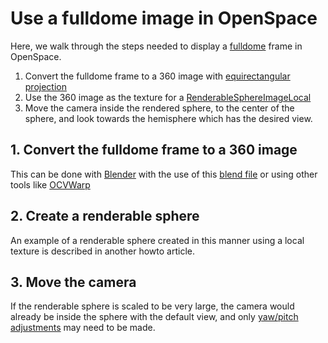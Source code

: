 # Use a fulldome image in OpenSpace
Here, we walk through the steps needed to display a [fulldome](https://en.wikipedia.org/wiki/Fulldome) frame in OpenSpace. 

1. Convert the fulldome frame to a 360 image with [equirectangular projection](https://en.wikipedia.org/wiki/Equirectangular_projection)
2. Use the 360 image as the texture for a [RenderableSphereImageLocal](/reference/asset-components/Renderable/RenderableSphereImageLocal)
3. Move the camera inside the rendered sphere, to the center of the sphere, and look towards the hemisphere which has the desired view.

## 1. Convert the fulldome frame to a 360 image
This can be done with [Blender](https://www.blender.org/) with the use of this [blend file](https://informal.jpl.nasa.gov/museum/sites/default/files/ResourceLibrary/fulldome-to-equirectangular-converter_version3.zip) 
or using other tools like [OCVWarp](https://github.com/hn-88/OCVWarp/wiki/Transform-types)

## 2. Create a renderable sphere
An example of a renderable sphere created in this manner using a local texture is described in another howto article.

## 3. Move the camera
If the renderable sphere is scaled to be very large, the camera would already be inside the sphere with the default view, and only [yaw/pitch adjustments](/getting-started/navigation/index) may 
need to be made.
